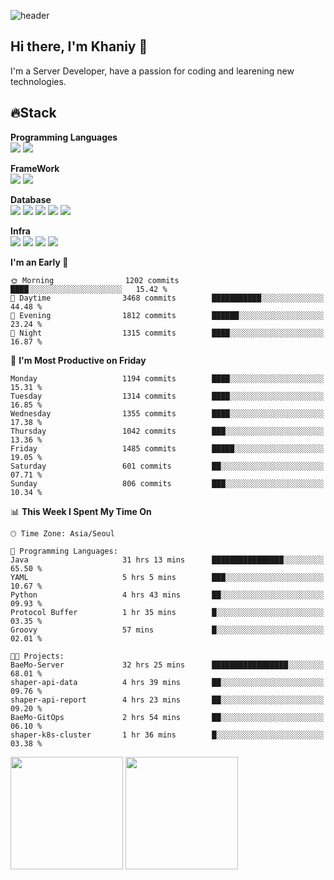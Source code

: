 ![header](https://capsule-render.vercel.app/api?type=soft&text=Welcome!&color=auto&height=200&section=header&fontSize=70)

## Hi there, I'm Khaniy 👋
I'm a Server Developer, have a passion for coding and learening new technologies.
<!-- <br> 📫 Email : kangh1596@gmail.com 
<br> 📝 Blog  : khan03.tistory.com/
<br> <img src="https://img.shields.io/badge/Email-222222?style=for-the-badge&logo=Gmail&logoColor=white">
<br> <img src="https://img.shields.io/badge/Blog -222222?style=for-the-badge&logo=Tistory&logoColor=white">
[hank0302's Blog](https://khan03.tistory.com/)
-->
## 🔥Stack 

**Programming Languages** <br>
 <img src="https://img.shields.io/badge/JAVA-E6522C?style=for-the-badge&logo=Java&logoColor=white">
 <img src="https://img.shields.io/badge/Python-3776AB?style=for-the-badge&logo=python&logoColor=white">

**FrameWork** <br>
<img src="https://img.shields.io/badge/SpringBoot-6DB33F?style=for-the-badge&logo=SpringBoot&logoColor=white">
<img src="https://img.shields.io/badge/FastAPI-009688?style=for-the-badge&logo=FastAPI&logoColor=white">

**Database** <br>
<img src="https://img.shields.io/badge/MySQL-4479A1?style=for-the-badge&logo=MySQL&logoColor=white">
<img src="https://img.shields.io/badge/MariaDB-003545?style=for-the-badge&logo=MariaDB&logoColor=white">
<img src="https://img.shields.io/badge/MongoDB-47A248?style=for-the-badge&logo=MongoDB&logoColor=white">
<img src="https://img.shields.io/badge/Redis-DC382D?style=for-the-badge&logo=Redis&logoColor=white">
<img src="https://img.shields.io/badge/PostgreSQL-4169E1?style=for-the-badge&logo=PostgreSQL&logoColor=white">

**Infra** <br>
<img src="https://img.shields.io/badge/Docker-2496ED?style=for-the-badge&logo=Docker&logoColor=white">
<img src="https://img.shields.io/badge/Kubernetes-326CE5?style=for-the-badge&logo=Kubernetes&logoColor=white">
<img src="https://img.shields.io/badge/Prometheus-E6522C?style=for-the-badge&logo=prometheus&logoColor=white">
<img src="https://img.shields.io/badge/Grafana-F46800?style=for-the-badge&logo=grafana&logoColor=white">

<!--START_SECTION:waka-->
**I'm an Early 🐤** 

```text
🌞 Morning                1202 commits        ████░░░░░░░░░░░░░░░░░░░░░   15.42 % 
🌆 Daytime                3468 commits        ███████████░░░░░░░░░░░░░░   44.48 % 
🌃 Evening                1812 commits        ██████░░░░░░░░░░░░░░░░░░░   23.24 % 
🌙 Night                  1315 commits        ████░░░░░░░░░░░░░░░░░░░░░   16.87 % 
```
📅 **I'm Most Productive on Friday** 

```text
Monday                   1194 commits        ████░░░░░░░░░░░░░░░░░░░░░   15.31 % 
Tuesday                  1314 commits        ████░░░░░░░░░░░░░░░░░░░░░   16.85 % 
Wednesday                1355 commits        ████░░░░░░░░░░░░░░░░░░░░░   17.38 % 
Thursday                 1042 commits        ███░░░░░░░░░░░░░░░░░░░░░░   13.36 % 
Friday                   1485 commits        █████░░░░░░░░░░░░░░░░░░░░   19.05 % 
Saturday                 601 commits         ██░░░░░░░░░░░░░░░░░░░░░░░   07.71 % 
Sunday                   806 commits         ███░░░░░░░░░░░░░░░░░░░░░░   10.34 % 
```


📊 **This Week I Spent My Time On** 

```text
🕑︎ Time Zone: Asia/Seoul

💬 Programming Languages: 
Java                     31 hrs 13 mins      ████████████████░░░░░░░░░   65.50 % 
YAML                     5 hrs 5 mins        ███░░░░░░░░░░░░░░░░░░░░░░   10.67 % 
Python                   4 hrs 43 mins       ██░░░░░░░░░░░░░░░░░░░░░░░   09.93 % 
Protocol Buffer          1 hr 35 mins        █░░░░░░░░░░░░░░░░░░░░░░░░   03.35 % 
Groovy                   57 mins             █░░░░░░░░░░░░░░░░░░░░░░░░   02.01 % 

🐱‍💻 Projects: 
BaeMo-Server             32 hrs 25 mins      █████████████████░░░░░░░░   68.01 % 
shaper-api-data          4 hrs 39 mins       ██░░░░░░░░░░░░░░░░░░░░░░░   09.76 % 
shaper-api-report        4 hrs 23 mins       ██░░░░░░░░░░░░░░░░░░░░░░░   09.20 % 
BaeMo-GitOps             2 hrs 54 mins       ██░░░░░░░░░░░░░░░░░░░░░░░   06.10 % 
shaper-k8s-cluster       1 hr 36 mins        █░░░░░░░░░░░░░░░░░░░░░░░░   03.38 % 
```


<!--END_SECTION:waka-->
<p>
  <img height="180em" src="https://github-readme-stats-khaniys-projects.vercel.app/api?username=khaniy&show_icons=true&include_all_commits=true&theme=dracula">
  <img height="180em" src="https://github-readme-stats-khaniys-projects.vercel.app/api/top-langs?username=khaniy&layout=compact&theme=dracula">
</p>


